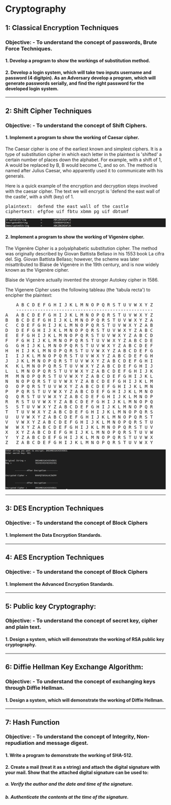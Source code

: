 # Cryptography

## 1: Classical Encryption Techniques

### Objective: - To understand the concept of passwords, Brute Force Techniques.

#### 1. Develop a program to show the workings of substitution method.
#### 2. Develop a login system, which will take two inputs username and password (4 digitpin). As an Adversary develop a program, which will generate passwords serially, and find the right password for the developed login system.

-------------------------------------------------------------------------------------

## 2: Shift Cipher Techniques

### Objective: - To understand the concept of Shift Ciphers.

#### 1. Implement a program to show the working of Caesar cipher.

The Caesar cipher is one of the earliest known and simplest ciphers. It is a type of substitution cipher in which each letter  in the plaintext is 'shifted' a certain number of places down the alphabet. For example, with a shift of 1, A would be replaced by B, B would become C, and so on. The method is named after Julius Caesar, who apparently used it to communicate with his generals.

Here is a quick example of the encryption and decryption steps involved with the caesar cipher. The text we will encrypt is 'defend the east wall of the castle', with a shift (key) of 1.

<pre>plaintext:  defend the east wall of the castle
ciphertext: efgfoe uif fbtu xbmm pg uif dbtumf
</pre>

![Screenshot Solution](assets/images/2-1.png)

#### 2. Implement a program to show the working of Vigenère cipher.

The Vigenère Cipher is a polyalphabetic substitution cipher. The method was originally described by Giovan Battista Bellaso in his 1553 book La cifra del. Sig. Giovan Battista Bellaso; however, the scheme was later misattributed to Blaise de Vigenère in the 19th century, and is now widely known as the Vigenère cipher.

Blaise de Vigenère actually invented the stronger Autokey cipher in 1586.

The Vigenere Cipher uses the following tableau (the 'tabula recta') to encipher the plaintext:

<pre>    A B C D E F G H I J K L M N O P Q R S T U V W X Y Z
    ---------------------------------------------------
A   A B C D E F G H I J K L M N O P Q R S T U V W X Y Z
B   B C D E F G H I J K L M N O P Q R S T U V W X Y Z A
C   C D E F G H I J K L M N O P Q R S T U V W X Y Z A B
D   D E F G H I J K L M N O P Q R S T U V W X Y Z A B C
E   E F G H I J K L M N O P Q R S T U V W X Y Z A B C D
F   F G H I J K L M N O P Q R S T U V W X Y Z A B C D E
G   G H I J K L M N O P Q R S T U V W X Y Z A B C D E F
H   H I J K L M N O P Q R S T U V W X Y Z A B C D E F G
I   I J K L M N O P Q R S T U V W X Y Z A B C D E F G H
J   J K L M N O P Q R S T U V W X Y Z A B C D E F G H I
K   K L M N O P Q R S T U V W X Y Z A B C D E F G H I J
L   L M N O P Q R S T U V W X Y Z A B C D E F G H I J K
M   M N O P Q R S T U V W X Y Z A B C D E F G H I J K L
N   N O P Q R S T U V W X Y Z A B C D E F G H I J K L M
O   O P Q R S T U V W X Y Z A B C D E F G H I J K L M N
P   P Q R S T U V W X Y Z A B C D E F G H I J K L M N O
Q   Q R S T U V W X Y Z A B C D E F G H I J K L M N O P
R   R S T U V W X Y Z A B C D E F G H I J K L M N O P Q
S   S T U V W X Y Z A B C D E F G H I J K L M N O P Q R
T   T U V W X Y Z A B C D E F G H I J K L M N O P Q R S
U   U V W X Y Z A B C D E F G H I J K L M N O P Q R S T
V   V W X Y Z A B C D E F G H I J K L M N O P Q R S T U
W   W X Y Z A B C D E F G H I J K L M N O P Q R S T U V
X   X Y Z A B C D E F G H I J K L M N O P Q R S T U V W
Y   Y Z A B C D E F G H I J K L M N O P Q R S T U V W X
Z   Z A B C D E F G H I J K L M N O P Q R S T U V W X Y
</pre>

![Screenshot Solution](assets/images/2-2.png)

-------------------------------------------------------------------------------------

## 3: DES Encryption Techniques

### Objective: - To understand the concept of Block Ciphers

#### 1. Implement the Data Encryption Standards.

-------------------------------------------------------------------------------------

## 4: AES Encryption Techniques

### Objective: - To understand the concept of Block Ciphers

#### 1. Implement the Advanced Encryption Standards.

-------------------------------------------------------------------------------------

## 5: Public key Cryptography:

### Objective: - To understand the concept of secret key, cipher and plain text.

#### 1. Design a system, which will demonstrate the working of RSA public key cryptography.

-------------------------------------------------------------------------------------

## 6: Diffie Hellman Key Exchange Algorithm:

### Objective: - To understand the concept of exchanging keys through Diffie Hellman.

#### 1. Design a system, which will demonstrate the working of Diffie Hellman.

-------------------------------------------------------------------------------------

## 7: Hash Function

### Objective: - To understand the concept of Integrity, Non-repudiation and message digest.

#### 1. Write a program to demonstrate the working of SHA-512.
#### 2. Create a mail (treat it as a string) and attach the digital signature with your mail. Show that the attached digital signature can be used to:
##### a. Verify the author and the date and time of the signature.
##### b. Authenticate the contents at the time of the signature.
